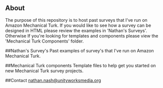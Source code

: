 ## About
The purpose of this repository is to host past surveys that I've run on Amazon Mechanical Turk. If you would
like to see how a survey can be designed in HTML please review the examples in 'Nathan's Surveys'. Otherwise
If you're looking for templates and components please view the 'Mechanical Turk Components' folder.

##Nathan's Survey's
Past examples of survey's that I've run on Amazon Mechanical Turk.

##Mechanical Turk components
Template files to help get you started on new Mechanical Turk survey projects.

##Contact
nathan.nash@unityworksmedia.org
